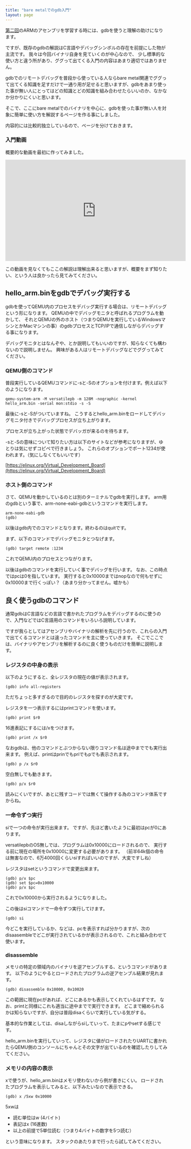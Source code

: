```yaml
---
title: "bare metalでのgdb入門"
layout: page
---
```


[第二回](arm_asm.md)のARMのアセンブリを学習する時には、gdbを使うと理解の助けになります。

ですが、既存のgdbの解説はC言語やデバッグシンボルの存在を前提にした物が主流です。
我々は今回バイナリ自身を見ていくのが中心なので、
少し標準的な使い方と違う所があり、ググって出てくる入門の内容はあまり適切ではありません。

gdbでのリモートデバッグを普段から使っている人ならbare metal関連でググって出てくる知識を足すだけで一通り用が足せると思いますが、gdbをあまり使った事が無い人にとってはどの知識とどの知識を組み合わせたらいいのか、なかなか分かりにくいと思います。

そこで、ここにbare metalでのバイナリを中心に、gdbを使った事が無い人を対象に簡単に使い方を解説するページを作る事にしました。

内容的には比較的独立しているので、ページを分けておきます。

### 入門動画

概要的な動画を最初に作ってみました。

<iframe width="560" height="315" src="https://www.youtube.com/embed/gl4MjK3LQT8" frameborder="0" allow="accelerometer; autoplay; encrypted-media; gyroscope; picture-in-picture" allowfullscreen></iframe>

この動画を見なくてもここの解説は理解出来ると思いますが、概要をまず知りたい、という人は良かったら見てみてください。

## hello_arm.binをgdbでデバッグ実行する

gdbを使ってQEMU内のプロセスをデバッグ実行する場合は、リモートデバッグという形になります。
QEMUの中でデバッグモニタと呼ばれるプログラムを動かして、
それとQEMUの外のホスト（つまりQEMUを実行しているWindowsマシンとかMacマシンの事）のgdbプロセスとTCP/IPで通信しながらデバッグする事になります。

デバッグモニタとはなんぞや、とか説明してもいいのですが、知らなくても構わないので説明しません。
興味がある人はリモートデバッグなどでググってみてください。

### QEMU側のコマンド

普段実行しているQEMUコマンドに-sと-Sのオプションを付けます。例えば以下のようになります。

```
qemu-system-arm -M versatilepb -m 128M -nographic -kernel hello_arm.bin -serial mon:stdio -s -S
```

最後に-sと-Sがついていますね。
こうするとhello_arm.binをロードしてデバッグモニタ付きでデバッグプロセスが立ち上がります。

プロセスが立ち上がった状態でデバッガが来るのを待ちます。

-sと-Sの意味について知りたい方は以下のサイトなどが参考になりますが、ゆとりは気にせずコピペで行きましょう。
これらのオプションでポート1234が使われます。（気にしなくてもいいです）

[https://elinux.org/Virtual_Development_Board](https://elinux.org/Virtual_Development_Board)

### ホスト側のコマンド

さて、QEMUを動かしているのとは別のターミナルでgdbを実行します。
arm用のgdbという事で、arm-none-eabi-gdbというコマンドを実行します。

```
arm-none-eabi-gdb
(gdb) 
```

以後はgdb内でのコマンドとなります。終わるのはquitです。

まず、以下のコマンドでデバッグモニタとつなげます。

```
(gdb) target remote :1234
```

これでQEMU内のプロセスとつながります。

以後はgdbのコマンドを実行していく事でデバッグを行います。
なお、この時点ではpcは0を指しています。
実行すると0x10000まではnopなので何もせずに0x10000まで行くっぽい？（あまり分かってません。嘘かも）

## 良く使うgdbのコマンド 

通常gdbはC言語などの言語で書かれたプログラムをデバッグするのに使うので、入門などではC言語用のコマンドをいろいろ説明しています。

ですが我らとしてはアセンブリやバイナリの解析を先に行うので、これらの入門で出てくるコマンドとは違ったコマンドを主に使っていきます。
そこでここでは、バイナリやアセンブリを解析するのに良く使うものだけを簡単に説明します。

### レジスタの中身の表示

以下のようにすると、全レジスタの現在の値が表示されます。

```
(gdb) info all-registers
```

ただちょっと多すぎるので目的のレジスタを探すのが大変です。

レジスタを一つ表示するにはprintコマンドを使います。

```
(gdb) print $r0
```

16進表記にするには/xをつけます。

```
(gdb) print /x $r0
```

なおgdbは、他のコマンドとぶつからない限りコマンド名は途中まででも実行出来ます。
例えば、printはprinでもpriでもpでも表示されます。

```
(gdb) p /x $r0
```

空白無しでも動きます。

```
(gdb) p/x $r0
```

読みにくいですが、あとに残すコードでは無くて操作する為のコマンド体系ですからね。

### 一命令ずつ実行

siで一つの命令が実行出来ます。
ですが、先ほど書いたように最初はpcが0にあります。

versatilepbのOS無しでは、プログラムは0x10000にロードされるので、
実行する前に現在の場所を0x10000に変更する必要があります。
（前半64k個の命令は無害なので、6万4000回くらいsiすればいいのですが、大変ですしね）

レジスタはsetというコマンドで変更出来ます。

```
(gdb) p/x $pc
(gdb) set $pc=0x10000
(gdb) p/x $pc
```
これで0x10000から実行されるようになりました。

この後はsiコマンドで一命令ずつ実行してけます。

```
(gdb) si
```

今どこを実行しているか、などは、pcを表示すれば分かりますが、次のdisaasembleでどこが実行されているかが表示されるので、これと組み合わせて使います。

### disassemble

メモリの特定の領域内のバイナリを逆アセンブルする、というコマンドがあります。
以下のようにやるとロードされたプログラムの逆アセンブル結果が見れます。

```
(gdb) disassemble 0x10000, 0x10020
```

この範囲に現在pcがあれば、どこにあるかも表示してくれているはずです。
なお、printと同様にこれも適当に途中までで実行できます。
どこまで縮められるかは知らないですが、自分は普段disaくらいで実行している気がする。

基本的な作業としては、disaしながらsiしていって、たまにpやsetする感じです。

hello_arm.binを実行していって、レジスタに値がロードされたりUARTに書かれたらQEMU側のコンソールにちゃんとその文字が出ているのを確認したりしてみてください。

### メモリの内容の表示

xで使うが、hello_arm.binはメモリ使わないから例が書きにくい。
ロードされたプログラムを表示してみると、以下みたいなので表示できる。

```
(gdb) x /5xw 0x10000
```

5xwは

- 読む単位はw (4バイト)
- 表記はx (16進数)
- 以上の前提で5単位読む（つまり4バイトの数字を5つ読む）

という意味になります。
スタックのあたりまで行ったら試してみてください。